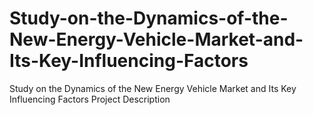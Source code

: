 # Study-on-the-Dynamics-of-the-New-Energy-Vehicle-Market-and-Its-Key-Influencing-Factors
Study on the Dynamics of the New Energy Vehicle Market and Its Key Influencing Factors Project Description
